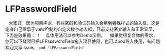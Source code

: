 # LFPasswordField
    大家好，因为项目需求，有些密码和验证码输入会用到特殊样式的输入框，这是笔者自己继承于view绘制的自定义数字输入框，目前支持密文输入和正常显示，下面是效果图：
    ！[](https://github.com/Choice-Fei/LFPasswordField/tree/master/LFPasswordDemo/LFPasswordDemo/LFPasswordField.gif)
    具体用法可以参考Demo示例。
    如果觉得复合你的需求，你可以下载项目把LFPasswordField拖入项目使用，也可以pod导入使用，有问题欢迎大家issue。
    ```
    pod 'LFPasswordField'
    ```
